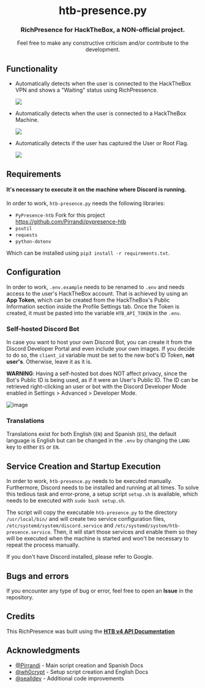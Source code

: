 <h1 align="center">htb-presence.py</h1>
<h3 align="center">RichPresence for HackTheBox, a NON-official project.</h3>
<p align="center">Feel free to make any constructive criticism and/or contribute to the development.</p>

## Functionality

- Automatically detects when the user is connected to the HackTheBox VPN and shows a "Waiting" status using RichPressence.
  
  ![](https://i.imgur.com/lkAXh34.png)
  
- Automatically detects when the user is connected to a HackTheBox Machine.
  
  ![](https://i.imgur.com/Wvn9x3m.png)
 
- Automatically detects if the user has captured the User or Root Flag.
  
  ![](https://i.imgur.com/yJrS94P.png)


## Requirements
#### It's necessary to execute it on the machine where Discord is running.
In order to work, `htb-presence.py` needs the following libraries:

- `PyPresence-htb` Fork for this project https://github.com/Pirrandi/pypresence-htb
- `psutil`
- `requests`
- `python-dotenv`

Which can be installed using `pip3 install -r requirements.txt`.


## Configuration
In order to work, `.env.example` needs to be renamed to `.env` and needs access to the user's HackTheBox account. That is achieved by using an __App Token__, which can be created from the HackTheBox's Public Information section inside the Profile Settings tab. Once the Token is created, it must be pasted into the variable `HTB_API_TOKEN` in the `.env`.

### Self-hosted Discord Bot
In case you want to host your own Discord Bot, you can create it from the Discord Developer Portal and even include your own images. If you decide to do so, the `client_id` variable must be set to the new bot's ID Token, **not user's**. Otherwise, leave it as it is.

**WARNING**: Having a self-hosted bot does NOT affect privacy, since the Bot's Public ID is being used, as if it were an User's Public ID. The ID can be retrieved right-clicking an user or bot with the Discord Developer Mode enabled in Settings > Advanced > Developer Mode.

![image](https://github.com/Pirrandi/htb-presence/assets/39172875/0ee75f6f-c7fb-416e-9766-4e0266453bea)

### Translations
Translations exist for both English (`EN`) and Spanish (`ES`), the default language is English but can be changed in the `.env` by changing the `LANG` key to either `ES` or `EN`.


## Service Creation and Startup Execution
In order to work, `htb-presence.py` needs to be executed manually. Furthermore, Discord needs to be installed and running at all times. To solve this tedious task and error-prone, a setup script `setup.sh` is available, which needs to be executed with `sudo bash setup.sh`.

The script will copy the executable `htb-presence.py` to the directory `/usr/local/bin/` and will create two service configuration files, `/etc/systemd/system/discord.service` and `/etc/systemd/system/htb-presence.service`. Then, it will start those services and enable them so they will be executed when the machine is started and won't be necessary to repeat the process manually.

If you don't have Discord installed, please refer to Google.


## Bugs and errors
If you encounter any type of bug or error, feel free to open an **Issue** in the repository.


## Credits
This RichPresence was built using the **[HTB v4 API Documentation](https://github.com/Propolisa/htb-api-docs)**


## Acknowledgments
- [@Pirrandi](https://github.com/Pirrandi) - Main script creation and Spanish Docs
- [@wh0crypt](https://github.com/wh0crypt) - Setup script creation and English Docs
- [@sealldev](https://github.com/sealldeveloper) - Additional code improvements
